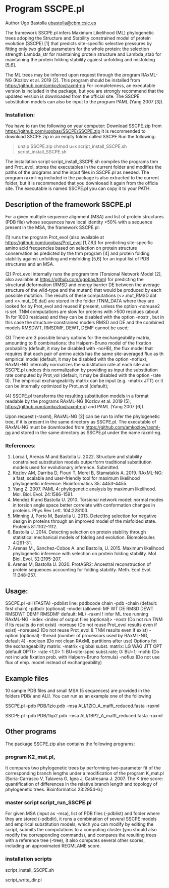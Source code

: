 # Program SSCPE.pl 

Author Ugo Bastolla <ubastolla@cbm.csic.es>

The framework SSCPE.pl infers Maximum Likelihood (ML) phylogenetic trees adoping the Structure and Stability constrained model of protein evolution (SSCPE) [1] that predicts site-specific selective pressures by fitting only two global parameters for the whole protein: the selection strength Lambda_str for maintaining protein structure and Lambda_stab for maintaining the protein folding stability against unfolding and misfolding [5,6]. 

The ML trees may be inferred upon request through the program RAxML-NG (Kozlov et al. 2019 [2]. This program should be installed from https://github.com/amkozlov/raxml-ng For completeness, an executable version is included in the package, but you are strongly recommend that the updated version is downloaded from the official site. The SSCPE substitution models can also be input to the program PAML (Yang 2007 [3]).

### Installation: 

You have to run the following on your computer:
Download SSCPE.zip from  https://github.com/ugobas/SSCPE/SSCPE.zip
It is recommended to download SSCPE.zip in an empty folder called SSCPE
Run the following:

 >unzip SSCPE.zip
 >chmod u+x script_install_SSCPE.sh
 >script_install_SSCPE.sh

The installation script script_install_SSCPE.sh compiles the programs tnm and Prot_evol, stores the executables in the current folder and modifies the paths of the programs and the input files in SSCPE.pl as needed. The program raxml-ng included in the package is also extracted to the current folder, but it is recommended that you downloead it again from the officia site.
The executable is named SSCPE.pl you can copy it to your PATH.

## Description of the framework SSCPE.pl

For a given multiple sequence alignment (MSA) and list of protein structures (PDB file) whose sequences have local identity >50% with a sequence present in the MSA, the framework SSCPE.pl:

(1) runs the program Prot_evol (also available at https://github.com/ugobas/Prot_evol [1,7,8]) for predicting site-specific amino acid frequencies based on selection on protein structure conservation as predicted by the tnm program [4] and protein folding stability against unfolding and misfolding [5,6] for an input list of PDB structures and an MSA.

(2) Prot_evol internally runs the program tnm (Torsional Network Model [2], also available at https://github.com/ugobas/tnm) for predicting the structural deformation (RMSD and energy barrier DE between the average structure of the wild-type and the mutant) that would be produced by each possible mutation. The results of these computations (<>.mut_RMSD.dat and <>.mut_DE.dat) are stored in the folder /TNM_DATA where they are looked for by Prot_evol and reused if present, unless the option -noreuse2 is set. TNM computations are slow for proteins with >500 residues (about 1h for 1000 residues) and they can be disabled with the option -nostr , but in this case the structure-constrained models RMSD and DE and the combined models RMSDWT, RMSDMF, DEWT, DEMF cannot be used;

(3) There are 3 possible binary options for the exchangeability matrix, amounting to 8 combinations: the Halpern-Bruno model of the fixation probability (default, it may be disabled with -noHB), the flux model that requires that each pair of amino acids has the same site-averaged flux as th empirical model (default, it may be disabled with the option -noflux), RAxML-NG internally normalizes the substitution rate at each site and SSCPE.pl undoes this normalization by providing as input the substitution rate computed by Prot_vol (default, it may be disabled with the option -rate 0). The empirical exchangeability matrix can be input (e.g. -matrix JTT) or it can be internally optimized by Prot_evol (default);

(4) SSCPE.pl transforms the resulting substitution models in a format readable by the programs RAxML-NG (Kozlov et al. 2019 [5], https://github.com/amkozlov/raxml-ng) and PAML (Yang 2007 [6]).

Upon request (-raxml), RAxML-NG [2] can be run to infer the phylogenetic tree, if it is present in the same directory as SSCPE.pl. The executable of RAxML-NG must be downloaded from https://github.com/amkozlov/raxml-ng and stored in the same directory as SSCPE.pl under the name raxml-ng.

### References:
1. Lorca I, Arenas M and Bastolla U. 2022. Structure and stability constrained substitution models outperform traditional substitution models used for evolutionary inference. Submitted.
2. Kozlov AM, Darriba D, Flouri T, Morel B, Stamatakis A. 2019. RAxML-NG: a fast, scalable and user-friendly tool for maximum likelihood phylogenetic inference. Bioinformatics 35: 4453-4455.
3. Yang Z. 2007. PAML 4: phylogenetic analysis by maximum likelihood. Mol. Biol. Evol. 24:1586-1591.
4. Mendez R and Bastolla U. 2010. Torsional network model: normal modes in torsion angle space better correlate with conformation changes in proteins. Phys Rev Lett. 104:228103.
5. Minning J, Porto M, Bastolla U. 2013. Detecting selection for negative design in proteins through an improved model of the misfolded state. Proteins 81:1102-1112.
6. Bastolla U. 2014. Detecting selection on protein stability through statistical mechanical models of folding and evolution. Biomolecules 4:291-31.
7. Arenas M., Sanchez-Cobos A. and Bastolla, U. 2015.
Maximum likelihood phylogenetic inference with selection on protein folding stability. Mol Biol. Evol. 32:2195-207.
8. Arenas M, Bastolla U. 2020. ProtASR2: Ancestral reconstruction of protein sequences accounting for folding stability. Meth. Ecol Evol. 11:248-257.

## Usage:

SSCPE.pl 
	 -ali <MSA file> (FASTA)
	 -pdblist <list of PDB files> line: pddbcode chain
	 -pdb <single PDB file>
	 -chain <single PDB chain> (default: first chain)
	 -pdbdir <path to PDB> (optional)
	 -model <MOD> (allowed: MF WT DE RMSD DEWT RMSDWT DEMF RMSDMF default: ML)
	 -raxml ! infer ML tree running RAxML-NG
	 -index <index of output files (optional)>
	 -nostr  (Do not run TNM if its results do not exist)
	 -noreuse  (Do not reuse Prot_evol results even if exist)
	 -noreuse2 (Do not reuse Prot_evol & TNM results even if exist)
	 -option <one line file with other RAxML options> (optional)
	 -thread (number of processors used by RAxML-NG, default 4)
	 -noclean (Do not clean RAxML partitions after use)
	 Options fot the exchangeability matrix:
	 -matrix <global subst. matrix: LG WAG JTT OPT (default OPT)>
	 -rate <1,0> 1: BU=site-spec subst.rate; 0: BU=1;
	 -nohb   (Do not include fixation prob. with Halpern-Bruno formula)
	 -noflux (Do not use flux of emp. model instead of exchangeability)

## Example files

10 sample PDB files and small MSA (5 sequences) are provided in the folders PDB/ and ALI/. You can run as an example one of the following

SSCPE.pl -pdb PDB/1zio.pdb -msa ALI/1ZIO_A_mafft_reduced.fasta -raxml

SSCPE.pl -pdb PDB/1bp2.pdb -msa ALI/1BP2_A_mafft_reduced.fasta -raxml

 ## Other programs

The package SSCPE.zip also contains the following programs:

### program K2_mat.pl, 

It compares two phylogenetic trees by performing two-parameter fit of the corresponding branch lengths under a modification of the program K_mat.pl (Soria-Carrasco V, Talavera G, Igea J, Castresana J. 2007. The K tree score: quantification of differences in the relative branch length and topology of phylogenetic trees. Bioinformatics 23:2954-6.)

### master script script_run_SSCPE.pl 

For given MSA (input as -msa), list of PDB files (-pdblist) and folder where they are stored (-pdbdir), it runs a combination of several SSCPE models and empirical substitution models, which you can modify by editing the script, submits the computations to a computing cluster (you should also modify the corresponding commands), and compares the resulting trees with a reference tree (-tree), it also computes several other scores, including an approximated REGMLAME score.

### installation scripts

script_install_SSCPE.sh

script_write_dir.pl
